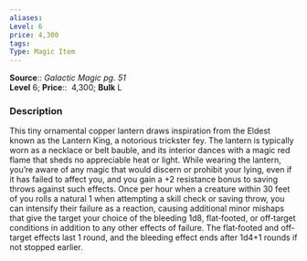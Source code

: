 ```yaml
---
aliases: 
Level: 6
price: 4,300
tags: 
Type: Magic Item
---
```

**Source**:: _Galactic Magic pg. 51_  
**Level** 6;
**Price**::  4,300; **Bulk** L

### Description

This tiny ornamental copper lantern draws inspiration from the Eldest known as the Lantern King, a notorious trickster fey. The lantern is typically worn as a necklace or belt bauble, and its interior dances with a magic red flame that sheds no appreciable heat or light. While wearing the lantern, you’re aware of any magic that would discern or prohibit your lying, even if it has failed to affect you, and you gain a +2 resistance bonus to saving throws against such effects. Once per hour when a creature within 30 feet of you rolls a natural 1 when attempting a skill check or saving throw, you can intensify their failure as a reaction, causing additional minor mishaps that give the target your choice of the bleeding 1d8, flat‑footed, or off‑target conditions in addition to any other effects of failure. The flat‑footed and off-target effects last 1 round, and the bleeding effect ends after 1d4+1 rounds if not stopped earlier.
